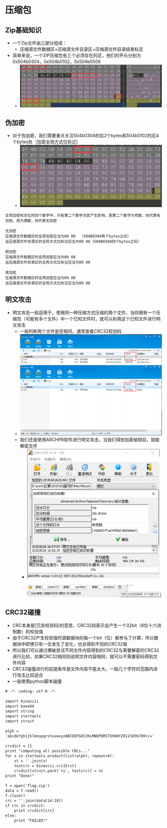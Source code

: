 # 压缩包

## Zip基础知识
* 一个Zip文件由三部分组成：
    * 压缩源文件数据区+压缩源文件目录区+压缩源文件目录结束标志
* 简单来说，一个ZIP压缩包有三个必须存在的区，他们的开头分别为0x504b0304，0x504b0102，0x504b0506
    * ![12](amWiki/images/misc/12.png "12")

## 伪加密
* 对于伪加密，我们需要重点关注504b0304的后2个bytes和504b0102的后4个bytes处（加密全局方式位标记）
    * ![13](amWiki/images/misc/13.png "13")

```
全局加密标志位的四个数字中，只有第二个数字对其产生影响，若第二个数字为奇数，则代表有加密。若为偶数，则代表无加密

无加密
压缩源文件数据区的全局加密应当为00 00  （504B0304两个bytes之后）
且压缩源文件目录区的全局方式位标记应当为00 00（504B0304四个bytes之后）

假加密
压缩源文件数据区的全局加密应当为00 00 
且压缩源文件目录区的全局方式位标记应当为09 00

真加密
压缩源文件数据区的全局加密应当为09 00 
且压缩源文件目录区的全局方式位标记应当为09 00 
```

## 明文攻击
* 明文攻击一般适用于，使用同一种压缩方式压缩的两个文件，当你拥有一个压缩包（可能有多个文件）中一个已知文件时，就可以利用这个已知文件进行明文攻击
    * 一般判断两个文件是否相同，通常查看CRC32校验码
    * ![14](amWiki/images/misc/14.png "14")
    * 我们还是使用ARCHPR软件进行明文攻击，当我们得到加密秘钥后，就能解密文件
        * ![15](amWiki/images/misc/15.png "15")&nbsp;&nbsp;&nbsp;![16](amWiki/images/misc/16.png "16")

## CRC32碰撞
* CRC本身是[冗余校验码]的意思，CRC32则表示会产生一个32bit（8位十六进制数）的校验值
* 由于CRC32产生校验值时源数据块的每一个bit（位）都参与了计算，所以数据块中即使只有一位发生了变化，也会得到不同的CRC32值
* 所以我们可以通过爆破尝试不同文件内容得到的CRC32与需要解密的CRC32进行比较，如果CRC32相同则说明文件内容相同，就可以不需要密码得到文件内容
* CRC32碰撞进行的前提条件是文件内容不能太大，一般几个字符的范围内进行攻击比较适合
* 一般使用python脚本碰撞

```
# -*- coding: utf-8 -*-

import binascii
import base64
import string
import itertools
import struct

alph = 'abcdefghijklmnopqrstuvwxyzABCDEFGHIJKLMNOPQRSTUVWXYZ0123456789+/='

crcdict = {}
print "computing all possible CRCs..."
for x in itertools.product(list(alph), repeat=4):
    st = ''.join(x)
    testcrc = binascii.crc32(st)
    crcdict[struct.pack('<i', testcrc)] = st
print "Done!"

f = open('flag.zip')
data = f.read()
f.close()
crc = ''.join(data[14:18])
if crc in crcdict:
    print crcdict[crc]
else:
    print "FAILED!"
```


